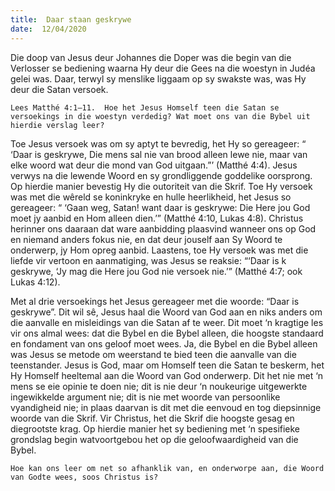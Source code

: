 ```yaml
---
title:  Daar staan geskrywe
date:  12/04/2020
---
```


Die doop van Jesus deur Johannes die Doper was die begin van die Verlosser se bediening waarna Hy deur die Gees na die woestyn in Judéa gelei was. Daar, terwyl sy menslike liggaam op sy swakste was, was Hy deur die Satan versoek.

`Lees Matthé 4:1–11.  Hoe het Jesus Homself teen die Satan se versoekings in die woestyn verdedig? Wat moet ons van die Bybel uit hierdie verslag leer?`

Toe Jesus versoek was om sy aptyt te bevredig, het Hy so gereageer: “ ‘Daar is geskrywe, Die mens sal nie van brood alleen lewe nie, maar van elke woord wat deur die mond van God uitgaan.”’ (Matthé 4:4).  Jesus verwys na die lewende Woord en sy grondliggende goddelike oorsprong.  Op hierdie manier bevestig Hy die outoriteit van die Skrif. Toe Hy versoek was met die wêreld se koninkryke en hulle heerlikheid, het Jesus so gereageer: “ ‘Gaan weg, Satan! want daar is geskrywe: Die Here jou God moet jy aanbid en Hom alleen dien.’” (Matthé 4:10, Lukas 4:8).  Christus herinner ons daaraan dat ware aanbidding plaasvind wanneer ons op God en niemand anders fokus nie, en dat deur jouself aan Sy Woord te onderwerp, jy Hom opreg aanbid.  Laastens, toe Hy versoek was met die liefde vir vertoon en aanmatiging, was Jesus se reaksie: “‘Daar is k geskrywe, ‘Jy mag die Here jou God nie versoek nie.’” (Matthé 4:7; ook Lukas 4:12).

Met al drie versoekings het Jesus gereageer met die woorde: “Daar is geskrywe”.  Dit wil sê, Jesus haal die Woord van God aan en niks anders om die aanvalle en misleidings van die Satan af te weer.  Dit moet ‘n kragtige les vir ons almal wees: dat die Bybel en die Bybel alleen, die hoogste standaard en fondament van ons geloof moet wees.  Ja, die Bybel en die Bybel alleen was Jesus se metode om weerstand te bied teen die aanvalle van die teenstander.  Jesus is God, maar om Homself teen die Satan te beskerm, het Hy Homself heeltemal aan die Woord van God onderwerp.  Dit het nie met ‘n mens se eie opinie te doen nie;  dit is nie deur ‘n noukeurige uitgewerkte ingewikkelde argument nie;  dit is nie met woorde van persoonlike vyandigheid nie; in plaas daarvan is dit met die eenvoud en tog diepsinnige woorde van die Skrif. Vir Christus, het die Skrif die hoogste gesag en diegrootste krag. Op hierdie manier het sy bediening met ‘n spesifieke grondslag begin watvoortgebou het op die geloofwaardigheid van die Bybel.

`Hoe kan ons leer om net so afhanklik van, en onderworpe aan, die Woord van Godte wees, soos Christus is?`